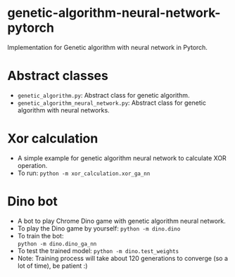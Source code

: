 # genetic-algorithm-neural-network-pytorch
Implementation for Genetic algorithm with neural network in Pytorch.

# Abstract classes
- `genetic_algorithm.py`: Abstract class for genetic algorithm.
- `genetic_algorithm_neural_network.py`: Abstract class for genetic algorithm 
with neural networks.

# Xor calculation
- A simple example for genetic algorithm neural network to 
calculate XOR operation.
- To run: `python -m xor_calculation.xor_ga_nn`

# Dino bot
- A bot to play Chrome Dino game with genetic algorithm neural network.
- To play the Dino game by yourself: `python -m dino.dino`
- To train the bot:  
`python -m dino.dino_ga_nn`
- To test the trained model: `python -m dino.test_weights`
- Note: Training process will take about 120 generations to converge (so a lot of time), be patient :)
